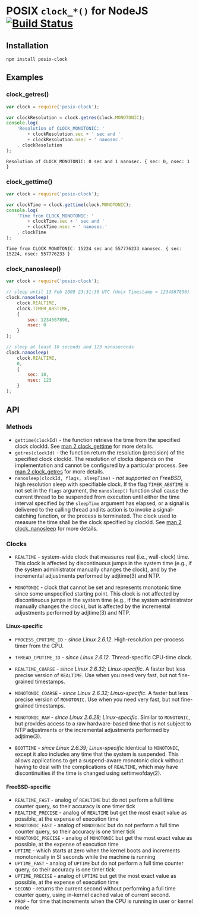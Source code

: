 # POSIX `clock_*()` for NodeJS [![Build Status](https://secure.travis-ci.org/avz/node-posix-clock.png?branch=master)](http://travis-ci.org/avz/node-posix-clock)

## Installation
```
npm install posix-clock
```

## Examples
### clock_getres()
```javascript
var clock = require('posix-clock');

var clockResolution = clock.getres(clock.MONOTONIC);
console.log(
	'Resolution of CLOCK_MONOTONIC: '
		+ clockResolution.sec + ' sec and '
		+ clockResolution.nsec + ' nanosec.'
	, clockResolution
);
```

```
Resolution of CLOCK_MONOTONIC: 0 sec and 1 nanosec. { sec: 0, nsec: 1 }
```

### clock_gettime()
```javascript
var clock = require('posix-clock');

var clockTime = clock.gettime(clock.MONOTONIC);
console.log(
	'Time from CLOCK_MONOTONIC: '
		+ clockTime.sec + ' sec and '
		+ clockTime.nsec + ' nanosec.'
	, clockTime
);
```

```
Time from CLOCK_MONOTONIC: 15224 sec and 557776233 nanosec. { sec: 15224, nsec: 557776233 }
```

### clock_nanosleep()
```javascript
var clock = require('posix-clock');

// sleep until 13 Feb 2009 23:31:30 UTC (Unix Timestamp = 1234567890)
clock.nanosleep(
	clock.REALTIME,
	clock.TIMER_ABSTIME,
	{
		sec: 1234567890,
		nsec: 0
	}
);

// sleep at least 10 seconds and 123 nanoseconds
clock.nanosleep(
	clock.REALTIME,
	0,
	{
		sec: 10,
		nsec: 123
	}
);
```

## API

### Methods

 * `gettime(clockId)` - the function retrieve the time from the specified clock clockId.
See [man 2 clock_gettime](http://man7.org/linux/man-pages/man2/clock_gettime.2.html) for more details.
 * `getres(clockId)` - the function return the resolution (precision) of the
specified clock clockId. The resolution of clocks depends on the implementation and cannot be
configured by a particular process.
See [man 2 clock_getres](http://man7.org/linux/man-pages/man2/clock_getres.2.html) for more details.
 * `nanosleep(clockId, flags, sleepTime)` - *not supported on FreeBSD*, high resolution sleep with specifiable clock.
If the flag `TIMER_ABSTIME` is not set in the `flags` argument, the `nanosleep()`
function shall cause the current thread to be suspended from execution until
either the time interval specified by the `sleepTime` argument has elapsed,
or a signal is delivered to the calling thread and its action is to invoke a
signal-catching function, or the process is terminated.
The clock used to measure the time shall be the clock specified by clockId.
See [man 2 clock_nanosleep](http://man7.org/linux/man-pages/man2/clock_nanosleep.2.html) for more details.

### Clocks

 * `REALTIME` - system-wide clock that measures real (i.e., wall-clock) time.
This clock is affected by discontinuous jumps in
the system time (e.g., if the system administrator
manually changes the clock), and by the incremental adjustments
performed by adjtime(3) and NTP.

 * `MONOTONIC` - clock that cannot be set and represents monotonic time since some
unspecified starting point. This clock is not affected by discontinuous
jumps in the system time (e.g., if the system administrator
manually changes the clock), but is affected by the incremental adjustments
performed by adjtime(3) and NTP.

#### Linux-specific

 * `PROCESS_CPUTIME_ID` - *since Linux 2.6.12*.
High-resolution per-process timer from the CPU.

 * `THREAD_CPUTIME_ID` - *since Linux 2.6.12*.
Thread-specific CPU-time clock.

 * `REALTIME_COARSE` - *since Linux 2.6.32; Linux-specific*.
A faster but less precise version of `REALTIME`.
Use when you need very fast, but not fine-grained timestamps.

 * `MONOTONIC_COARSE` - *since Linux 2.6.32; Linux-specific*.
A faster but less precise version of `MONOTONIC`.
Use when you need very fast, but not fine-grained timestamps.

 * `MONOTONIC_RAW` - *since Linux 2.6.28; Linux-specific*.
Similar to `MONOTONIC`, but provides access to a raw hardware-based time
that is not subject to NTP adjustments or the incremental adjustments
performed by adjtime(3).

 * `BOOTTIME` - *since Linux 2.6.39; Linux-specific*
Identical to `MONOTONIC`, except it also includes
any time that the system is suspended.  This allows applications to get
a suspend-aware monotonic clock without having to deal with
the complications of `REALTIME`, which may have discontinuities
if the time is changed using settimeofday(2).

#### FreeBSD-specific

 * `REALTIME_FAST` - analog of `REALTIME` but do not perform a full time
counter query, so their accuracy is one timer tick
 * `REALTIME_PRECISE` - analog of `REALTIME` but get the most exact value
as possible, at the expense of execution time
 * `MONOTONIC_FAST` - analog of `MONOTONIC` but do not perform a full time
counter query, so their accuracy is one timer tick
 * `MONOTONIC_PRECISE` - analog of `MONOTONIC` but get the most exact value
as possible, at the expense of execution time
 * `UPTIME` - which starts at zero when the kernel boots and increments
monotonically in SI seconds while the machine is running
 * `UPTIME_FAST` - analog of `UPTIME` but do not perform a full time
counter query, so their accuracy is one timer tick
 * `UPTIME_PRECISE` - analog of `UPTIME` but get the most exact value
as possible, at the expense of execution time
 * `SECOND` - returns the current second without performing a full
time counter query, using in-kernel cached value of current second.
 * `PROF` - for time that increments when the CPU is running in user or kernel mode
